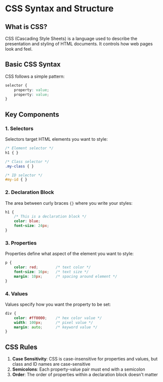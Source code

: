 # CSS Syntax and Structure

## What is CSS?

CSS (Cascading Style Sheets) is a language used to describe the presentation and styling of HTML documents. It controls how web pages look and feel.

## Basic CSS Syntax

CSS follows a simple pattern:

```css
selector {
    property: value;
    property: value;
}
```

## Key Components

### 1. Selectors

Selectors target HTML elements you want to style:

```css
/* Element selector */
h1 { }

/* Class selector */
.my-class { }

/* ID selector */
#my-id { }
```

### 2. Declaration Block

The area between curly braces `{}` where you write your styles:

```css
h1 {
    /* This is a declaration block */
    color: blue;
    font-size: 24px;
}
```

### 3. Properties

Properties define what aspect of the element you want to style:

```css
p {
    color: red;        /* text color */
    font-size: 16px;   /* text size */
    margin: 10px;      /* spacing around element */
}
```

### 4. Values

Values specify how you want the property to be set:

```css
div {
    color: #ff0000;    /* hex color value */
    width: 100px;      /* pixel value */
    margin: auto;      /* keyword value */
}
```

## CSS Rules

1. **Case Sensitivity**: CSS is case-insensitive for properties and values, but class and ID names are case-sensitive
2. **Semicolons**: Each property-value pair must end with a semicolon
3. **Order**: The order of properties within a declaration block doesn't matter
